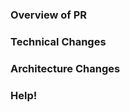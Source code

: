 ### Overview of PR
<!-- Give a general overview of the PR -->
<!-- Attach the corresponding ticket if there is any -->
<!-- * Please fill out the overview of this PR -->
<!-- * Ex: added this and such -->

### Technical Changes

<!-- Explain any technical changes here, if any-->
<!-- List what you changed, for example added functions to this file. The functionalities should be included as well-->

### Architecture Changes

<!-- Explain any architecture changes here, if any-->
<!-- List what you changed, for example added new routes. A high level description is preferred-->

### Help!

<!-- Ask for help! Make sure to give good Pull Request overview -->